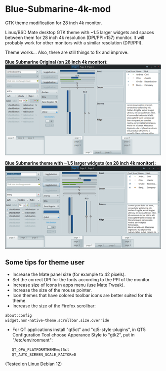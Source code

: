 # Blue-Submarine-4k-mod
GTK theme modification for 28 inch 4k monitor.

Linux/BSD Mate desktop GTK theme with ~1.5 larger widgets and spaces between them for 28 inch 4k resolution (DPI/PPI=157) monitor. It will probably work for other monitors with a similar resolution (DPI/PPI).

Theme works... Also, there are still things to fix and improve.

**Blue Submarine Original (on 28 inch 4k monitor):**
![Blue Submarine Original theme](Blue-Submarine-original.png)

**Blue Submarine theme with ~1.5 larger widgets (on 28 inch 4k monitor):**
![Blue Submarine theme with ~1.5 larger widgets](Blue-Submarine-@1,5.png)

## Some tips for theme user

- Increase the Mate panel size (for example to 42 pixels).
- Set the correct DPI for the fonts according to the PPI of the monitor.
- Increase size of icons in apps menu (use Mate Tweak).
- Increase the size of the mouse pointer.
- Icon themes that have colored toolbar icons are better suited for this theme.
- Increase the size of the Firefox scrollbar:
```
about:config
widget.non-native-theme.scrollbar.size.override
```
- For QT applications install "qt5ct" and "qt5-style-plugins", in QT5 Configuration Tool choose Apperance Style to "gtk2", put in "/etc/environment":
```
   QT_QPA_PLATFORMTHEME=qt5ct
   QT_AUTO_SCREEN_SCALE_FACTOR=0
```
(Tested on Linux Debian 12)
